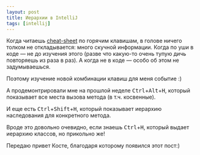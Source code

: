 ```yaml
---
layout: post
title: Иерархии в IntelliJ
tags: [intellij]
---
```

Когда читаешь [cheat-sheet](https://resources.jetbrains.com/storage/products/intellij-idea/docs/IntelliJIDEA_ReferenceCard.pdf) по горячим клавишам, в голове ничего толком не откладывается: много скучной информации. Когда по уши в коде — не до изучения этого (разве что какую-то очень тупую дичь повторяешь из раза в раз). А когда не в коде — особо об этом не задумываешься.

Поэтому изучение новой комбинации клавиш для меня событие :)

А продемонтрировали мне на прошлой неделе <kbd>Ctrl</kbd>+<kbd>Alt</kbd>+<kbd>H</kbd>, который показывает все места вызова метода (в т.ч. косвенные).

И еще есть <kbd>Ctrl</kbd>+<kbd>Shift</kbd>+<kbd>H</kbd>, который показывает иерархию наследования для конкретного метода.

Вроде это довольно очевидно, если знаешь <kbd>Ctrl</kbd>+<kbd>H</kbd>, который выдает иерархию классов, но прикольно же!

Передаю привет Косте, благодаря которому появился этот пост:)

